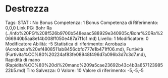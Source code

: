 # Destrezza

Tags: STAT
: No
Bonus Competenza: 1
Bonus Competenza di Riferimento: 0,0,0
Link PG: Bohr Ra (../Info%20PG%208f526b9700b548eaac588929e340905c/Bohr%20Ra%2066940b5aa8e14b008ff050e487a7f1c1.md)
Livello: 1
Modificatore: 0
Modificatore  Abilità: -5
Statistica di riferimento: Acrobazia (Acrobazia%20ef4808511ab8456cbfd777e1b471ff06.md), Furtività (Furtivita%CC%80%20224af83fe08948f496d7a096b3d7c3d7.md), Rapidità di mano (Rapidita%CC%80%20di%20mano%209a5cae23692b43c4b3a65712398522b5.md)
Tiro Salvezza: 0
Valore: 10
Valore di riferimento: -5,-5,-5